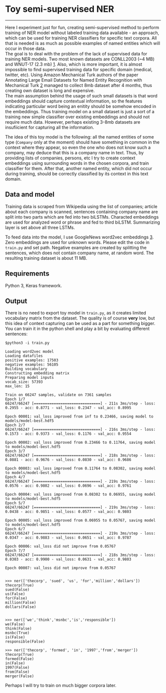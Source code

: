 # Toy semi-supervised NER
-------------------------


Here I experiment just for fun, creating semi-supervised method to perform training of NER model without labeled training data available - an approach, which can be used for training NER classifiers for specific text corpora. All that is needed is as much as possible examples of named entities which will occur in those data.<br>
The goal is to deal with the problem of the lack of supervised data for training NER models. Two most known datasets are CONLL2003 (~4 MB) and WNUT-17 (2.3 mb) [1](https://github.com/davidsbatista/NER-datasets). Also, which is more important, it is almost impossible to find supervised training data for specific domain (medical, twitter, etc). Using Amazon Mechanical Turk authors of the paper Annotating Large Email Datasets for Named Entity Recognition with Mechanical Turk [2](http://www.aclweb.org/anthology/W10-0712) managed to collect 8mb dataset after 4 months, thus creating own dataset is long and expensive.<br>
The main assumption behind the usage of such small datasets is that word embeddings should capture contextual information, so the features indicating particular word being an enitity should be somehow encoded in the embeddings. Thus training model on a small dataset is just a sort of a training new simple classifier over existing embeddings and should not require much data. However, perhaps existing 3-8mb datasets are insufiicient for capturing all the information. <br>

The idea of this toy model is the following: all the named entities of some type (`Company` only at the moment) should have something in common in the context where they appear, so even the one who does not know such a company, may deduce that this is a company name in text. Thus, by providing lists of companies, persons, etc I try to create context embeddings using surrounding words in the chosen corpora, and train classifier for them. After that, another named entity, which did not occur during training, should be correctly classified by its context in this text domain. <br>

## Data and model

Training data is scraped from Wikipedia using the list of companies; article about each company is scanned, sentences containing company name are split into two parts which are fed into two biLSTMs. Characted embeddings are used for analyzed word or phrase and fed to third biLSTM. Summarizing layer is set above all three LSTMs.

To feed data into the model, I use GoogleNews word2vec embeddings [3](https://github.com/mmihaltz/word2vec-GoogleNews-vectors). Zero embeddings are used for unknown words. Please edit the code in `train.py` and set path. Negative examples are created by splitting the sentences, which does not contain company name, at random word. The resulting training dataset is about 11 MB.

## Requirements

Python 3, Keras framework.


## Output

There is no need to export toy model in `train.py`, as it creates limited vocabulary matrix from the dataset. The quality is of course **very** low, but this idea of context capturing can be used as a part for something bigger. You can train it in the python shell and play a bit by evaluating different sentences:

`$python3 -i train.py`

```
Loading word2vec model
Loading datafiles
positive examples: 17503
negative examples: 56105
Building vocabulary
Constructing embedding matrix
Preparing model inputs
vocab_size: 57393
max_len: 15

Train on 66247 samples, validate on 7361 samples
Epoch 1/7
66247/66247 [==============================] - 211s 3ms/step - loss: 0.2955 - acc: 0.8771 - val_loss: 0.2347 - val_acc: 0.8995

Epoch 00001: val_loss improved from inf to 0.23466, saving model to models/model-best.hdf5
Epoch 2/7
66247/66247 [==============================] - 216s 3ms/step - loss: 0.1573 - acc: 0.9373 - val_loss: 0.1176 - val_acc: 0.9554

Epoch 00002: val_loss improved from 0.23466 to 0.11764, saving model to models/model-best.hdf5
Epoch 3/7
66247/66247 [==============================] - 218s 3ms/step - loss: 0.0881 - acc: 0.9676 - val_loss: 0.0830 - val_acc: 0.9686

Epoch 00003: val_loss improved from 0.11764 to 0.08302, saving model to models/model-best.hdf5
Epoch 4/7
66247/66247 [==============================] - 219s 3ms/step - loss: 0.0576 - acc: 0.9802 - val_loss: 0.0696 - val_acc: 0.9761

Epoch 00004: val_loss improved from 0.08302 to 0.06955, saving model to models/model-best.hdf5
Epoch 5/7
66247/66247 [==============================] - 219s 3ms/step - loss: 0.0438 - acc: 0.9851 - val_loss: 0.0577 - val_acc: 0.9803

Epoch 00005: val_loss improved from 0.06955 to 0.05767, saving model to models/model-best.hdf5
Epoch 6/7
66247/66247 [==============================] - 219s 3ms/step - loss: 0.0347 - acc: 0.9883 - val_loss: 0.0651 - val_acc: 0.9787

Epoch 00006: val_loss did not improve from 0.05767
Epoch 7/7
66247/66247 [==============================] - 218s 3ms/step - loss: 0.0303 - acc: 0.9900 - val_loss: 0.0631 - val_acc: 0.9803

Epoch 00007: val_loss did not improve from 0.05767


>>> ner(['thecorp', 'sued', 'us', 'for','million','dollars'])
thecorp(True)
sued(False)
us(False)
for(False)
million(False)
dollars(False)


>>> ner(['we','think','msnbc','is','responsible'])
we(False)
think(False)
msnbc(True)
is(False)
responsible(False)

>>> ner(['thecorp', 'formed', 'in', '1997','from','merger'])
thecorp(True)
formed(False)
in(False)
1997(False)
from(False)
merger(False)
```

Perhaps I will try to train on much bigger corpora later.

